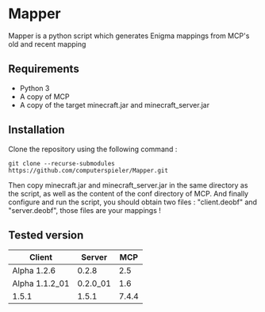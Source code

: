 # Mapper
Mapper is a python script which generates Enigma mappings from MCP's old and recent mapping

## Requirements
* Python 3
* A copy of MCP
* A copy of the target minecraft.jar and minecraft_server.jar

## Installation
Clone the repository using the following command :
```
git clone --recurse-submodules https://github.com/computerspieler/Mapper.git
```
Then copy minecraft.jar and minecraft_server.jar in the same directory as the script, as well as the content of the conf directory of MCP.
And finally configure and run the script, you should obtain two files : "client.deobf" and "server.deobf", those files are your mappings !

## Tested version
| Client | Server | MCP |
|---|---|---|
| Alpha 1.2.6 | 0.2.8 | 2.5 |
| Alpha 1.1.2_01 | 0.2.0_01 | 1.6 |
| 1.5.1 | 1.5.1 | 7.4.4 |

